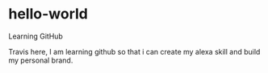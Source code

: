# hello-world
Learning GitHub


Travis here, I am learning github so that i can create my alexa skill and build my personal brand.

